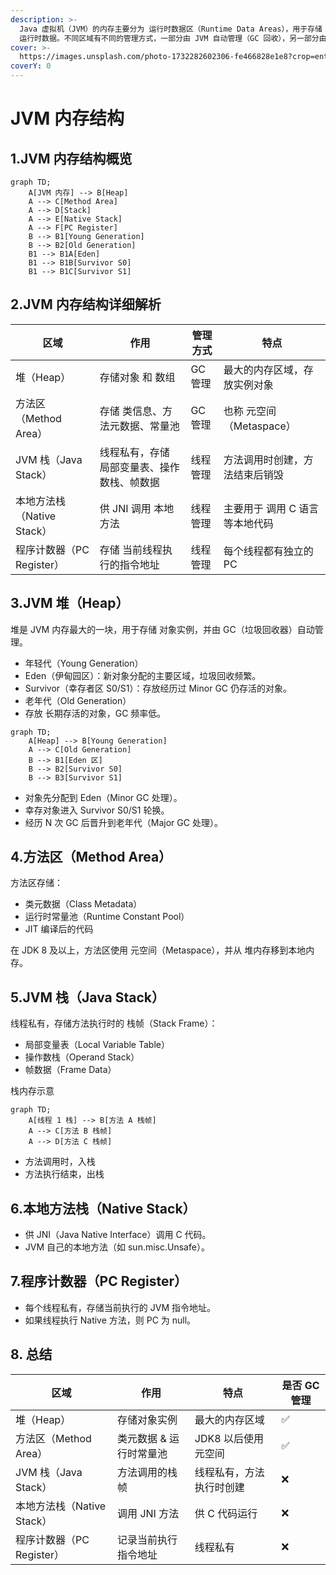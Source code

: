 ```yaml
---
description: >-
  Java 虚拟机（JVM）的内存主要分为 运行时数据区（Runtime Data Areas），用于存储 类、对象、方法、栈帧等
  运行时数据。不同区域有不同的管理方式，一部分由 JVM 自动管理（GC 回收），另一部分由线程管理。
cover: >-
  https://images.unsplash.com/photo-1732282602306-fe466828e1e8?crop=entropy&cs=srgb&fm=jpg&ixid=M3wxOTcwMjR8MHwxfHJhbmRvbXx8fHx8fHx8fDE3Mzk4NzMwMjV8&ixlib=rb-4.0.3&q=85
coverY: 0
---
```


# JVM 内存结构

## 1.JVM 内存结构概览

```mermaid
graph TD;
    A[JVM 内存] --> B[Heap]
    A --> C[Method Area]
    A --> D[Stack]
    A --> E[Native Stack]
    A --> F[PC Register]
    B --> B1[Young Generation]
    B --> B2[Old Generation]
    B1 --> B1A[Eden]
    B1 --> B1B[Survivor S0]
    B1 --> B1C[Survivor S1]
```



## 2.JVM 内存结构详细解析

| 区域                  | 作用                     | 管理方式  | 特点                |
| ------------------- | ---------------------- | ----- | ----------------- |
| 堆（Heap）             | 存储对象 和 数组              | GC 管理 | 最大的内存区域，存放实例对象    |
| 方法区（Method Area）    | 存储 类信息、方法元数据、常量池       | GC 管理 | 也称 元空间（Metaspace） |
| JVM 栈（Java Stack）   | 线程私有，存储 局部变量表、操作数栈、帧数据 | 线程管理  | 方法调用时创建，方法结束后销毁   |
| 本地方法栈（Native Stack） | 供 JNI 调用 本地方法          | 线程管理  | 主要用于 调用 C 语言等本地代码 |
| 程序计数器（PC Register）  | 存储 当前线程执行的指令地址         | 线程管理  | 每个线程都有独立的 PC      |

## 3.JVM 堆（Heap）

堆是 JVM 内存最大的一块，用于存储 对象实例，并由 GC（垃圾回收器）自动管理。

* 年轻代（Young Generation）
* Eden（伊甸园区）：新对象分配的主要区域，垃圾回收频繁。
* Survivor（幸存者区 S0/S1）：存放经历过 Minor GC 仍存活的对象。
* 老年代（Old Generation）
* 存放 长期存活的对象，GC 频率低。

```mermaid
graph TD;
    A[Heap] --> B[Young Generation]
    A --> C[Old Generation]
    B --> B1[Eden 区]
    B --> B2[Survivor S0]
    B --> B3[Survivor S1]

```



* 对象先分配到 Eden（Minor GC 处理）。
* 幸存对象进入 Survivor S0/S1 轮换。
* 经历 N 次 GC 后晋升到老年代（Major GC 处理）。

## 4.方法区（Method Area）

方法区存储：

* 类元数据（Class Metadata）
* 运行时常量池（Runtime Constant Pool）
* JIT 编译后的代码

在 JDK 8 及以上，方法区使用 元空间（Metaspace），并从 堆内存移到本地内存。

## 5.JVM 栈（Java Stack）

线程私有，存储方法执行时的 栈帧（Stack Frame）：

* 局部变量表（Local Variable Table）
* 操作数栈（Operand Stack）
* 帧数据（Frame Data）

栈内存示意

```mermaid
graph TD;
    A[线程 1 栈] --> B[方法 A 栈帧]
    A --> C[方法 B 栈帧]
    A --> D[方法 C 栈帧]
```



* 方法调用时，入栈
* 方法执行结束，出栈&#x20;

## 6.本地方法栈（Native Stack）

* 供 JNI（Java Native Interface）调用 C 代码。
* JVM 自己的本地方法（如 sun.misc.Unsafe）。

## 7.程序计数器（PC Register）

* 每个线程私有，存储当前执行的 JVM 指令地址。
* 如果线程执行 Native 方法，则 PC 为 null。



## 8. 总结

| 区域                  | 作用            | 特点           | 是否 GC 管理 |
| ------------------- | ------------- | ------------ | -------- |
| 堆（Heap）             | 存储对象实例        | 最大的内存区域      | ✅        |
| 方法区（Method Area）    | 类元数据 & 运行时常量池 | JDK8 以后使用元空间 | ✅        |
| JVM 栈（Java Stack）   | 方法调用的栈帧       | 线程私有，方法执行时创建 | ❌        |
| 本地方法栈（Native Stack） | 调用 JNI 方法     | 供 C 代码运行     | ❌        |
| 程序计数器（PC Register）  | 记录当前执行指令地址    | 线程私有         | ❌        |

